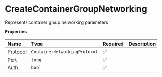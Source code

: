 # CreateContainerGroupNetworking

Represents container group networking parameters

**Properties**

| Name     | Type                          | Required | Description |
| :------- | :---------------------------- | :------- | :---------- |
| Protocol | `ContainerNetworkingProtocol` | ✅       |             |
| Port     | `long`                        | ✅       |             |
| Auth     | `bool`                        | ✅       |             |
